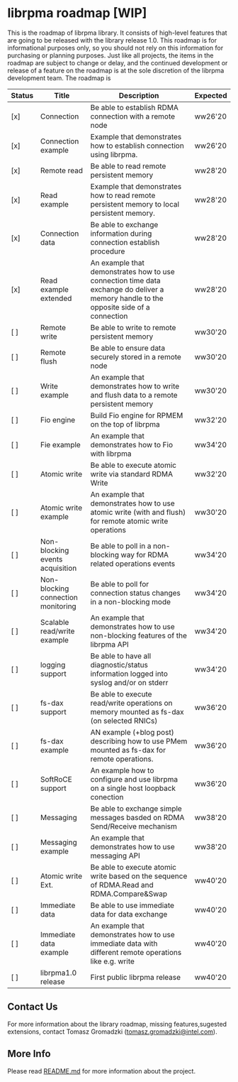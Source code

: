 # **librpma roadmap [WIP]**

This is the roadmap of librpma library. It consists of high-level features that are going to be released with the library release 1.0.
This roadmap is for informational purposes only, so you should not rely on this information for purchasing or planning purposes. Just like all projects, the items in the roadmap are subject to change or delay, and the continued development or release of a feature on the roadmap is at the sole discretion of the librpma development team.
The roadmap is 

Status|Title|Description|Expected
---|---|---|---
[x]|Connection|Be able to establish RDMA connection with a remote node|ww26'20
[x]|Connection example|Example that demonstrates how to establish connection using librpma.|ww26'20
[x]|Remote read|Be able to read remote persistent memory|ww28'20
[x]|Read example|Example that demonstrates how to read remote persistent memory to local persistent memory.|ww28'20
[x]|Connection data|Be able to exchange information during connection establish procedure|ww28'20
[x]|Read example extended|An example that demonstrates how to use connection time data exchange do deliver a memory handle to the opposite side of a connection|ww28'20
[ ]|Remote write|Be able to write to remote persistent memory|ww30'20
[ ]|Remote flush|Be able to ensure data securely stored in a remote node|ww30'20
[ ]|Write example|An example that demonstrates how to write and flush data to a remote persistent memory|ww30'20
[ ]|Fio engine|Build Fio engine for RPMEM on the top of librpma|ww32'20
[ ]|Fie example|An example that demonstrates how to Fio with librpma|ww34'20
[ ]|Atomic write|Be able to execute atomic write via standard RDMA Write|ww32'20
[ ]|Atomic write example|An example that demonstrates how to use atomic write (with and flush) for remote atomic write operations|ww30'20
[ ]|Non-blocking events acquisition|Be able to poll in a non-blocking way for RDMA related operations events|ww34'20
[ ]|Non-blocking connection monitoring|Be able to poll for connection status changes in a non-blocking mode|ww34'20
[ ]|Scalable read/write example|An example that demonstrates how to use non-blocking features of the librpma API|ww34'20
[ ]|logging support|Be able to have all diagnostic/status information logged into syslog and/or on stderr|ww34'20
[ ]|fs-dax support|Be able to execute read/write operations on memory mounted as fs-dax (on selected RNICs)|ww36'20
[ ]|fs-dax example|AN example (+blog post) describing how to use PMem mounted as fs-dax for remote operations.|ww36'20
[ ]|SoftRoCE support|An example how to configure and use librpma on a single host loopback conection|ww36'20
[ ]|Messaging|Be able to exchange simple messages basded on RDMA Send/Receive mechanism|ww38'20
[ ]|Messaging example|An example that demonstrates how to use messaging API|ww38'20 
[ ]|Atomic write Ext.|Be able to execute atomic write based on the sequence of RDMA.Read and RDMA.Compare&Swap|ww40'20
[ ]|Immediate data|Be able to use immediate data for data exchange|ww40'20
[ ]|Immediate data example| An example that demonstrates how to use immediate data with different remote operations like e.g.  write|ww40'20
[ ]|librpma1.0 release|First public librpma release|ww40'20



## Contact Us

For more information about the library roadmap, missing features,sugested extensions, contact
Tomasz Gromadzki (tomasz.gromadzki@intel.com).

## More Info

Please read [README.md](README.md) for more information about the project.
